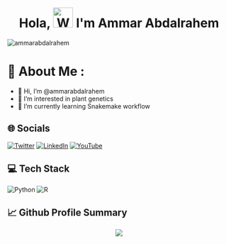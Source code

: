<h1 align="center"> Hola, <img src="https://raw.githubusercontent.com/nixin72/nixin72/master/wave.gif" 
         alt="Waving hand animated gif"
         height="45"
         width="45" /> I'm Ammar Abdalrahem</h1>

<p align="left"> <img src="https://komarev.com/ghpvc/?username=ammarabdalrahem&label=Views&color=blue&style=plastic&style=for-the-badge" alt="ammarabdalrahem" /> </p>

# 💫 About Me :
- 👋 Hi, I’m @ammarabdalrahem
- 👀 I’m interested in plant genetics 
- 🌱 I’m currently learning Snakemake workflow

## 🌐 Socials
 [![Twitter](https://img.shields.io/twitter/follow/AbdalrahemAmmar?logo=Twitter&style=for-the-badge)](https://twitter.com/AbdalrahemAmmar) [![LinkedIn](https://img.shields.io/badge/LinkedIn-0077B5?style=for-the-badge&logo=linkedin&logoColor=white)](https://www.linkedin.com/in/ammar-abdalrahem) [![YouTube](https://img.shields.io/badge/YouTube-FF0000?style=for-the-badge&logo=youtube&logoColor=white)](https://www.youtube.com/channel/UCzEYKFOoTY6rL4rGp3QqqQA)
 
 

## 💻 Tech Stack
![Python](https://img.shields.io/badge/python-3670A0?style=for-the-badge&logo=python&logoColor=ffdd54)
![R](https://img.shields.io/badge/R-BCBCBC?style=for-the-badge&logo=R&logoColor=2986CC)


 ## 📈 Github Profile Summary
<p align="center">
  <img src="https://github-profile-summary-cards.vercel.app/api/cards/profile-details?username=ammarabdalrahem&theme=vue"/>
</p>

